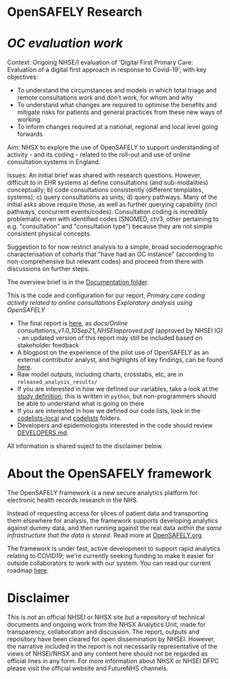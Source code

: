 # OpenSAFELY Research

# _OC evaluation work_

Context: Ongoing NHSE/I evaluation of 'Digital First Primary Care: Evaluation of a digital first approach in response to Covid-19', with key objectives:
*	To understand the circumstances and models in which total triage and remote consultations work and don’t work, for whom and why
*	To understand what changes are required to optimise the benefits and mitigate risks for patients and general practices from these new ways of working
*	To inform changes required at a national, regional and local level going forwards

Aim: NHSX to explore the use of OpenSAFELY to support understanding of activity - and its coding - related to the roll-out and use of online consultation systems in England.

Issues:
An initial brief was shared with research questions.
However, difficult to in EHR systems a) define consultations (and sub-modalities) conceptually; b) code consultations consistently (different templates, systems); c) query consultations as units; d) query pathways. Many of the initial asks above require those, as well as further querying capability (incl pathways, concurrent events/codes). Consultation coding is incredibly problematic even with identified codes (SNOMED, ctv3, other pertaining to e.g. "consultation" and "consultation type") because they are not simple consistent physical concepts.

Suggestion to for now restrict analysis to a simple, broad sociodemographic characterisation of cohorts that "have had an OC instance" (according to non-comprehensive but relevant codes) and proceed from there with discussions on further steps.

The overview brief is in the [Documentation folder](./docs).

This is the code and configuration for our report, _Primary care coding activity related to online consultations
Exploratory analysis using OpenSAFELY_

* The final report is [here](./docs), as _docs/Online consultations_v1.0_10Sep21_NHSEIapproved.pdf_ (approved by NHSEI IG) - an updated version of this report may still be included based on stakeholder feedback
* A blogpost on the experience of the pilot use of OpenSAFELY as an external contributor analyst, and highlights of key findings, can be found [here](https://nhsx.github.io/AnalyticsUnit/openSafely_onlineconsultations.html). 
* Raw model outputs, including charts, crosstabs, etc, are in `released_analysis_results/`
* If you are interested in how we defined our variables, take a look at the [study definition](analysis/study_definition.py); this is written in `python`, but non-programmers should be able to understand what is going on there
* If you are interested in how we defined our code lists, look in the [codelists-local](./codelists-local/) and [codelists](./codelists/) folders.
* Developers and epidemiologists interested in the code should review
[DEVELOPERS.md](./docs/DEVELOPERS.md).

All information is shared suject to the disclaimer below.

# About the OpenSAFELY framework

The OpenSAFELY framework is a new secure analytics platform for
electronic health records research in the NHS.

Instead of requesting access for slices of patient data and
transporting them elsewhere for analysis, the framework supports
developing analytics against dummy data, and then running against the
real data *within the same infrastructure that the data is stored*.
Read more at [OpenSAFELY.org](https://opensafely.org).

The framework is under fast, active development to support rapid
analytics relating to COVID19; we're currently seeking funding to make
it easier for outside collaborators to work with our system.  You can
read our current roadmap [here](ROADMAP.md).

# Disclaimer

This is not an official NHSEI or NHSX site but a repository of technical documents and ongoing work from the NHSX Analytics Unit, made for transparency, collaboration and discussion. The report, outputs and repository have been cleared for open dissemination by NHSEI. However, the narrative included in the report is not necessarily representative of the views of NHSEI/NHSX and any content here should not be regarded as official lines in any form. For more information about NHSX or NHSEI DFPC please visit the official website and FutureNHS channels.
